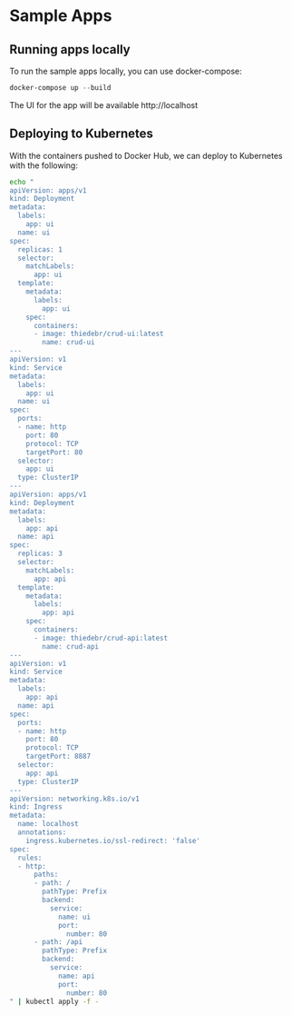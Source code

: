 # Sample Apps

## Running apps locally

To run the sample apps locally, you can use docker-compose:

```powershell
docker-compose up --build
```

The UI for the app will be available http://localhost

## Deploying to Kubernetes

With the containers pushed to Docker Hub, we can deploy to Kubernetes with the following:

```bash
echo "
apiVersion: apps/v1
kind: Deployment
metadata:
  labels:
    app: ui
  name: ui
spec:
  replicas: 1
  selector:
    matchLabels:
      app: ui
  template:
    metadata:
      labels:
        app: ui
    spec:
      containers:
      - image: thiedebr/crud-ui:latest
        name: crud-ui
---
apiVersion: v1
kind: Service
metadata:
  labels:
    app: ui
  name: ui
spec:
  ports:
  - name: http
    port: 80
    protocol: TCP
    targetPort: 80
  selector:
    app: ui
  type: ClusterIP
---
apiVersion: apps/v1
kind: Deployment
metadata:
  labels:
    app: api
  name: api
spec:
  replicas: 3
  selector:
    matchLabels:
      app: api
  template:
    metadata:
      labels:
        app: api
    spec:
      containers:
      - image: thiedebr/crud-api:latest
        name: crud-api
---
apiVersion: v1
kind: Service
metadata:
  labels:
    app: api
  name: api
spec:
  ports:
  - name: http
    port: 80
    protocol: TCP
    targetPort: 8887
  selector:
    app: api
  type: ClusterIP
---
apiVersion: networking.k8s.io/v1
kind: Ingress
metadata:
  name: localhost
  annotations:
    ingress.kubernetes.io/ssl-redirect: 'false'
spec:
  rules:
  - http:
      paths:
      - path: /
        pathType: Prefix
        backend:
          service:
            name: ui
            port:
              number: 80
      - path: /api
        pathType: Prefix
        backend:
          service:
            name: api
            port:
              number: 80
" | kubectl apply -f -
```
